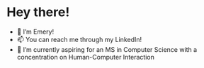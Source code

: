 # Hey there!

* 👋  I’m Emery!
* 📫  You can reach me through my LinkedIn!
* 🌱  I’m currently aspiring for an MS in Computer Science with a concentration on Human-Computer Interaction

<!--
**mangoeee/mangoeee** is a ✨ _special_ ✨ repository because its `README.md` (this file) appears on your GitHub profile.

Here are some ideas to get you started:

- 🔭 I’m currently working on ...
- 🌱 I’m currently learning ...
- 👯 I’m looking to collaborate on ...
- 🤔 I’m looking for help with ...
- 💬 Ask me about ...
- 📫 How to reach me: ...
- 😄 Pronouns: ...
- ⚡ Fun fact: ...
-->
